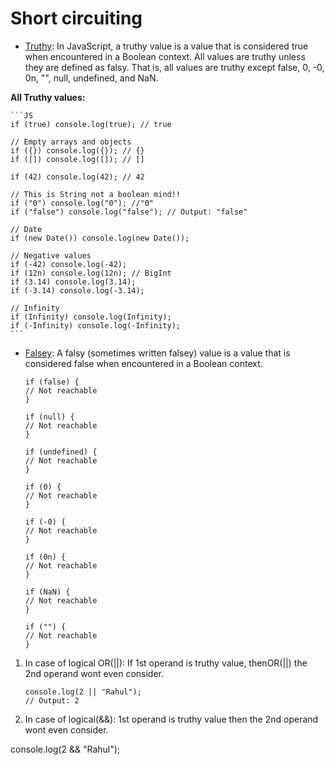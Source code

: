 # Short circuiting

-   [Truthy](https://developer.mozilla.org/en-US/docs/Glossary/Truthy): In JavaScript, a truthy value is a value that is considered true when encountered in a Boolean context. All values are truthy unless they are defined as falsy. That is, all values are truthy except false, 0, -0, 0n, "", null, undefined, and NaN.

**All Truthy values:**

    ```JS
    if (true) console.log(true); // true

    // Empty arrays and objects
    if ({}) console.log({}); // {}
    if ([]) console.log([]); // []

    if (42) console.log(42); // 42

    // This is String not a boolean mind!!
    if ("0") console.log("0"); //"0"
    if ("false") console.log("false"); // Output: "false"

    // Date
    if (new Date()) console.log(new Date());

    // Negative values
    if (-42) console.log(-42);
    if (12n) console.log(12n); // BigInt
    if (3.14) console.log(3.14);
    if (-3.14) console.log(-3.14);

    // Infinity
    if (Infinity) console.log(Infinity);
    if (-Infinity) console.log(-Infinity);
    ```

-   [Falsey](https://developer.mozilla.org/en-US/docs/Glossary/Falsy): A falsy (sometimes written falsey) value is a value that is considered false when encountered in a Boolean context.

    ```JS
    if (false) {
    // Not reachable
    }

    if (null) {
    // Not reachable
    }

    if (undefined) {
    // Not reachable
    }

    if (0) {
    // Not reachable
    }

    if (-0) {
    // Not reachable
    }

    if (0n) {
    // Not reachable
    }

    if (NaN) {
    // Not reachable
    }

    if ("") {
    // Not reachable
    }

    ```

1. In case of logical OR(||): If 1st operand is truthy value, thenOR(||) the 2nd operand wont even consider.

    ```JS
    console.log(2 || "Rahul");
    // Output: 2

    ```

2. In case of logical(&&): 1st operand is truthy value then the 2nd operand wont even consider.

console.log(2 && "Rahul");
